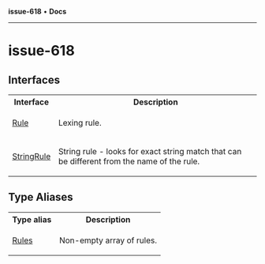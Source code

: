 **issue-618** • **Docs**

***

# issue-618

## Interfaces

<table>
<tr>
<th>Interface</th>
<th>Description</th>
</tr>
<tr>
<td>

[Rule](interfaces/Rule.md)

</td>
<td>

Lexing rule.

</td>
</tr>
<tr>
<td>

[StringRule](interfaces/StringRule.md)

</td>
<td>

String rule - looks for exact string match that can be different from the name of the rule.

</td>
</tr>
</table>

## Type Aliases

<table>
<tr>
<th>Type alias</th>
<th>Description</th>
</tr>
<tr>
<td>

[Rules](type-aliases/Rules.md)

</td>
<td>

Non-empty array of rules.

</td>
</tr>
</table>
